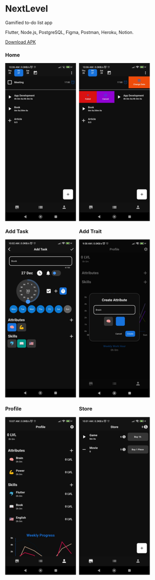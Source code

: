 # NextLevel

Gamified to-do list app

Flutter, Node.js, PostgreSQL, Figma, Postman, Heroku, Notion.

[Download APK](https://drive.google.com/file/d/1958dRfYEzAukjVI_5STjYxWvowQATO0d/view?usp=sharing)

### Home
<div style="display: flex;">
  <img src="images/home.jpg" style="width: 45%; margin-right: 10px;">
  <img src="images/home2.jpg" style="width: 45%;">
</div>

<div style="display: flex;">
  <div style="width: 45%; margin-right: 10px;">
    <h3>Add Task</h3>
    <img src="images/add_task.jpg" style="width: 100%;">
  </div>
  <div style="width: 45%;">
    <h3>Add Trait</h3>
    <img src="images/add_trait.jpg" style="width: 100%;">
  </div>
</div>

<div style="display: flex;">
  <div style="width: 45%; margin-right: 10px;">
    <h3>Profile</h3>
    <img src="images/profile.jpg" style="width: 100%;">
  </div>
  <div style="width: 45%;">
    <h3>Store</h3>
    <img src="images/store.jpg" style="width: 100%;">
  </div>
</div>